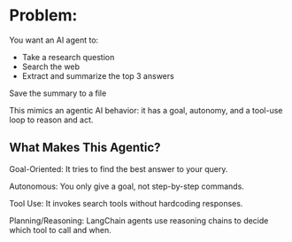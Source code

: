 # Problem:

You want an AI agent to:
- Take a research question
- Search the web
- Extract and summarize the top 3 answers

Save the summary to a file

This mimics an agentic AI behavior: it has a goal, autonomy, and a tool-use loop to reason and act.

## What Makes This Agentic?

Goal-Oriented: It tries to find the best answer to your query.

Autonomous: You only give a goal, not step-by-step commands.

Tool Use: It invokes search tools without hardcoding responses.

Planning/Reasoning: LangChain agents use reasoning chains to decide which tool to call and when.
